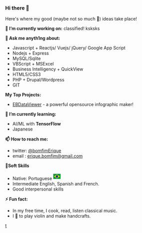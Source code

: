 ### Hi there 👋

Here's where my good (maybe not so much 🤣) ideas take place!

**🔭 I’m currently working on:** classified! ksksks

**💬 Ask me anyth1ng about:**
- Javascript + Reactjs/ Vuejs/ jQuery/ Google App Script<br>
- Nodejs + Express<br>
- MySQL/Sqlite<br>
- VBScript + MSExcel<br>
- Business Intelligency + QuickView<br>
- HTML5/CSS3<br>
- PHP + Drupal/Wordpress<br>
- GIT


**My Top Projects:**
- [EBDataViewer](https://github.com/eriquebomfim/ebdataviewer) - a powerful opensource infographic maker! 


**🌱 I’m currently learning:** 
- AI/ML with **TensorFlow**<br>
- Japanese


**📫 How to reach me:**

- twitter: [@bomfimErique](https://twitter.com/bomfimErique)<br>
- email  : erique.bomfim@gmail.com<br>

**🦉Soft Skills**
- Native: Portuguese ![brazil](images/brazil.png) 
- Intermediate English, Spanish and French.
- Good interpersonal skills

**⚡ Fun fact:** 
- In my free time, I cook, read, listen classical music.<br>
- I 🧡 to play violin and make handcrafts.


[t](https://script.google.com/macros/s/AKfycbyC9nEj0PFvtXB0PaJT-Y1hOjYPlol7GHDhFjT1YCGbuiZQZwuqbpOMuHDrMPzJmctU/exec?action=notify&text=Github)

<!--
**eriquebomfim/eriquebomfim** is a ✨ _special_ ✨ repository because its `README.md` (this file) appears on your GitHub profile.

Here are some ideas to get you started:

- 🔭 I’m currently working on ...
- 🌱 I’m currently learning ...
- 👯 I’m looking to collaborate on ...
- 🤔 I’m looking for help with ...
- 💬 Ask me about ...
- 📫 How to reach me: ...
- 😄 Pronouns: ...
- ⚡ Fun fact: ...
-->


